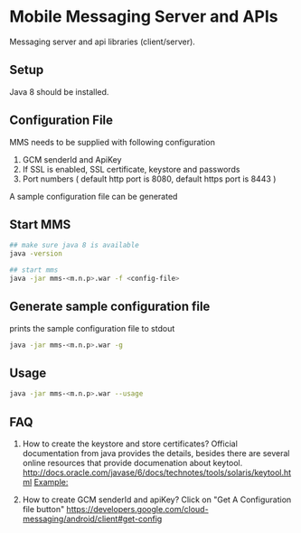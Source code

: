 # Mobile Messaging Server and APIs

Messaging server and  api libraries (client/server).

## Setup

Java 8 should be installed.

## Configuration File

MMS needs to be supplied with following configuration

1. GCM senderId and ApiKey
2. If SSL is enabled, SSL certificate, keystore and passwords
3. Port numbers ( default http port is 8080, default https port is 8443 )

A sample configuration file can be generated 

## Start MMS
```bash
## make sure java 8 is available
java -version

## start mms
java -jar mms-<m.n.p>.war -f <config-file>
```

## Generate sample configuration file

prints the sample configuration file to stdout
```bash
java -jar mms-<m.n.p>.war -g
```

## Usage
```bash
java -jar mms-<m.n.p>.war --usage
```

## FAQ

1. How to create the keystore and store certificates?
   Official documentation from java provides the details, besides there are several online resources that provide documenation about keytool.
   http://docs.oracle.com/javase/6/docs/technotes/tools/solaris/keytool.html
   [Example: ](./KEYGEN.md) 

2. How to create GCM senderId and apiKey?
   Click on "Get A Configuration file button"
   https://developers.google.com/cloud-messaging/android/client#get-config